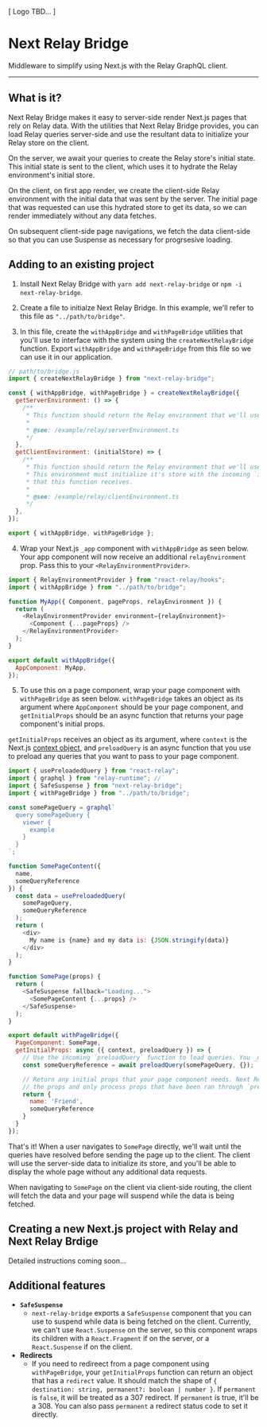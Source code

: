 [ Logo TBD... ]

# Next Relay Bridge

Middleware to simplify using Next.js with the Relay GraphQL client.

---

## What is it?

Next Relay Bridge makes it easy to server-side render Next.js pages that rely on Relay data. With the utilities that Next Relay Bridge provides, you can load Relay queries server-side and use the resultant data to initialize your Relay store on the client.

On the server, we await your queries to create the Relay store's initial state. This initial state is sent to the client, which uses it to hydrate the Relay environment's initial store.

On the client, on first app render, we create the client-side Relay environment with the initial data that was sent by the server. The initial page that was requested can use this hydrated store to get its data, so we can render immediately without any data fetches.

On subsequent client-side page navigations, we fetch the data client-side so that you can use Suspense as necessary for progrsesive loading.

## Adding to an existing project

1. Install Next Relay Bridge with `yarn add next-relay-bridge` or `npm -i next-relay-bridge`.

2. Create a file to initialze Next Relay Bridge. In this example, we'll refer to this file as `"../path/to/bridge"`.

3. In this file, create the `withAppBridge` and `withPageBridge` utilities that you'll use to interface with the system using the `createNextRelayBridge` function. Export `withAppBridge` and `withPageBridge` from this file so we can use it in our application.

```js
// path/to/bridge.js
import { createNextRelayBridge } from "next-relay-bridge";

const { withAppBridge, withPageBridge } = createNextRelayBridge({
  getServerEnvironment: () => {
    /**
     * This function should return the Relay environment that we'll use on the server.
     *
     * @see: /example/relay/serverEnvironment.ts
     */
  },
  getClientEnvironment: (initialStore) => {
    /**
     * This function should return the Relay environment that we'll use on the client.
     * This environment must initialize it's store with the incoming `initialStore` value
     * that this function receives.
     *
     * @see: /example/relay/clientEnvironment.ts
     */
  },
});

export { withAppBridge, withPageBridge };
```

4. Wrap your Next.js `_app` component with `withAppBridge` as seen below. Your app component will now receive an additional `relayEnvironment` prop. Pass this to your `<RelayEnvironmentProvider>`.

```js
import { RelayEnvironmentProvider } from "react-relay/hooks";
import { withAppBridge } from "../path/to/bridge";

function MyApp({ Component, pageProps, relayEnvironment }) {
  return (
    <RelayEnvironmentProvider environment={relayEnvironment}>
      <Component {...pageProps} />
    </RelayEnvironmentProvider>
  );
}

export default withAppBridge({
  AppComponent: MyApp,
});
```

5. To use this on a page component, wrap your page component with `withPageBridge` as seen below. `withPageBridge` takes an object as its argument where `AppComponent` should be your page component, and `getInitialProps` should be an async function that returns your page component's initial props.

`getInitialProps` receives an object as its argument, where `context` is the Next.js [context object](https://nextjs.org/docs/api-reference/data-fetching/getInitialProps#context-object), and `preloadQuery` is an async function that you use to preload any queries that you want to pass to your page component.

```js
import { usePreloadedQuery } from "react-relay";
import { graphql } from "relay-runtime"; //`
import { SafeSuspense } from "next-relay-bridge";
import { withPageBridge } from "../path/to/bridge";

const somePageQuery = graphql`
  query somePageQuery {
    viewer {
      example
    }
  }
`;

function SomePageContent({
  name,
  someQueryReference
}) {
  const data = usePreloadedQuery(
    somePageQuery,
    someQueryReference
  );
  return (
    <div>
      My name is {name} and my data is: {JSON.stringify(data)}
    </div>
  );
}

function SomePage(props) {
  return (
    <SafeSuspense fallback="Loading...">
      <SomePageContent {...props} />
    </SafeSuspense>
  );
}

export default withPageBridge({
  PageComponent: SomePage,
  getInitialProps: async ({ context, preloadQuery }) => {
    // Use the incoming `preloadQuery` function to load queries. You _must_ await these.
    const someQueryReference = await preloadQuery(somePageQuery, {});

    // Return any initial props that your page component needs. Next Relay Bridge will introspect
    // the props and only process props that have been ran through `preloadQuery`.
    return {
      name: 'Friend',
      someQueryReference
    }
  }
});
```

That's it! When a user navigates to `SomePage` directly, we'll wait until the queries have resolved before sending the page up to the client. The client will use the server-side data to initialize its store, and you'll be able to display the whole page without any additional data requests.

When navigating to `SomePage` on the client via client-side routing, the client will fetch the data and your page will suspend while the data is being fetched.

## Creating a new Next.js project with Relay and Next Relay Brdige

Detailed instructions coming soon...

## Additional features

* **`SafeSuspense`**
  * `next-relay-bridge` exports a `SafeSuspense` component that you can use to suspend while data is being fetched on the client. Currently, we can't use `React.Suspense` on the server, so this component wraps its children with a `React.Fragment` if on the server, or a `React.Suspense` if on the client.
* **Redirects**
  * If you need to redireect from a page component using `withPageBridge`, your `getInitialProps` function can return an object that has a `redirect` value. It should match the shape of `{ destination: string, permanent?: boolean | number }`. If `permanent` is `false`, it will be treated as a 307 redirect. If `permanent` is true, it'll be a 308. You can also pass `permanent` a redirect status code to set it directly.